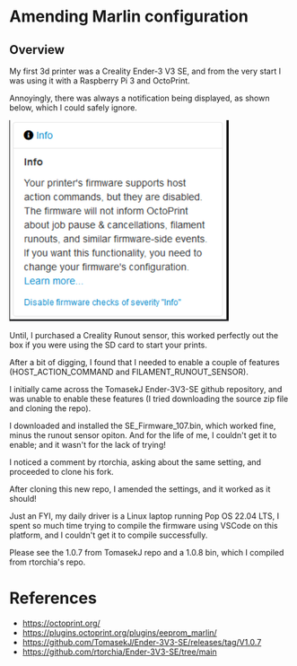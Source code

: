 # Amending Marlin configuration

## Overview

My first 3d printer was a Creality Ender-3 V3 SE, and from the very start I was using it with a Raspberry Pi 3 and OctoPrint.

Annoyingly, there was always a notification being displayed, as shown below, which I could safely ignore.

![hostActionCommand](./Assets/hostActionCommand.png)

Until, I purchased a Creality Runout sensor, this worked perfectly out the box if you were using the SD card to start your prints.

After a bit of digging, I found that I needed to enable a couple of features (HOST_ACTION_COMMAND and FILAMENT_RUNOUT_SENSOR).

I initially came across the TomasekJ Ender-3V3-SE github repository, and was unable to enable these features (I tried downloading the source zip file and cloning the repo).

I downloaded and installed the SE_Firmware_107.bin, which worked fine, minus the runout sensor opiton. And for the life of me, I couldn't get it to enable; and it wasn't for the lack of trying!

I noticed a comment by rtorchia, asking about the same setting, and proceeded to clone his fork.

After cloning this new repo, I amended the settings, and it worked as it should!

Just an FYI, my daily driver is a Linux laptop running Pop OS 22.04 LTS, I spent so much time trying to compile the firmware using VSCode on this platform, and I couldn't get it to compile successfully.

Please see the 1.0.7 from TomasekJ repo and a 1.0.8 bin, which I compiled from rtorchia's repo.

# References

- https://octoprint.org/
- https://plugins.octoprint.org/plugins/eeprom_marlin/
- https://github.com/TomasekJ/Ender-3V3-SE/releases/tag/V1.0.7
- https://github.com/rtorchia/Ender-3V3-SE/tree/main


